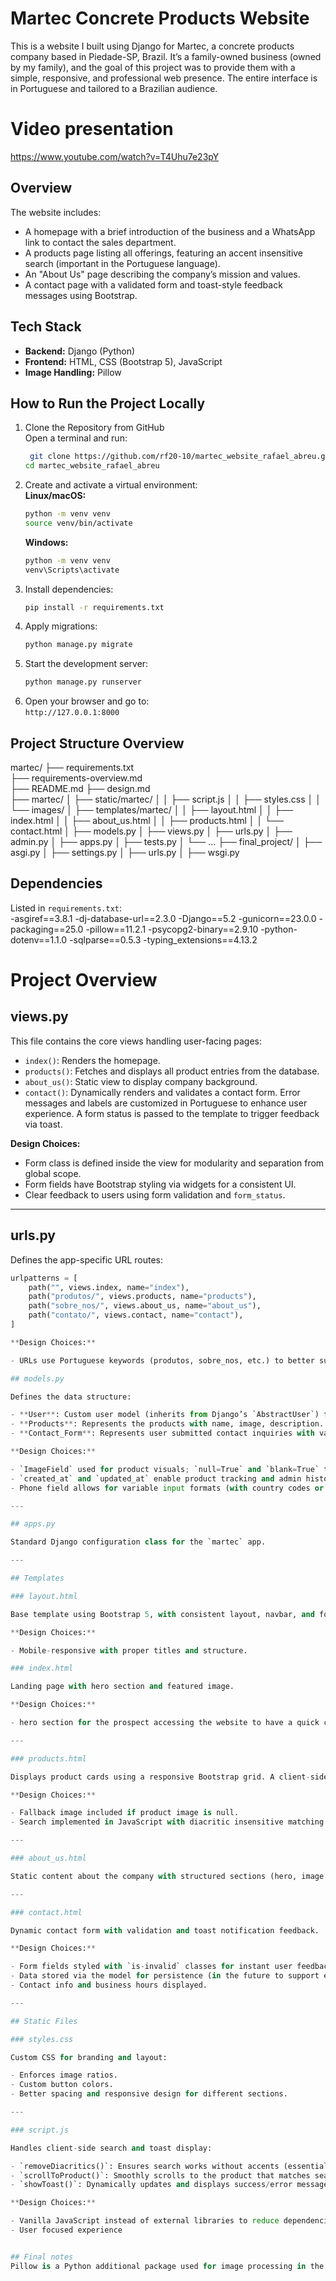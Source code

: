 # Martec Concrete Products Website

This is a website I built using Django for Martec, a concrete products company based in Piedade-SP, Brazil. It’s a family-owned business (owned by my family), and the goal of this project was to provide them with a simple, responsive, and professional web presence. The entire interface is in Portuguese and tailored to a Brazilian audience.

# Video presentation
https://www.youtube.com/watch?v=T4Uhu7e23pY

## Overview

The website includes:
- A homepage with a brief introduction of the business and a WhatsApp link to contact the sales department.
- A products page listing all offerings, featuring an accent insensitive search (important in the Portuguese language).
- An "About Us" page describing the company’s mission and values.
- A contact page with a validated form and toast-style feedback messages using Bootstrap.

## Tech Stack

- **Backend:** Django (Python)
- **Frontend:** HTML, CSS (Bootstrap 5), JavaScript
- **Image Handling:** Pillow

## How to Run the Project Locally

1. Clone the Repository from GitHub  
   Open a terminal and run:  
   ```bash
    git clone https://github.com/rf20-10/martec_website_rafael_abreu.git
   cd martec_website_rafael_abreu  
2. Create and activate a virtual environment:  
   **Linux/macOS:**  
   ```bash
   python -m venv venv
   source venv/bin/activate
   ```  
   **Windows:**  
   ```bash
   python -m venv venv
   venv\Scripts\activate
   ```  
3. Install dependencies:  
   ```bash
   pip install -r requirements.txt
   ```  
4. Apply migrations:  
   ```bash
   python manage.py migrate
   ```  
5. Start the development server:  
   ```bash
   python manage.py runserver
   ```  
6. Open your browser and go to:  
   `http://127.0.0.1:8000`

## Project Structure Overview

martec/
├── requirements.txt             
├── requirements-overview.md       
├── README.md
├── design.md      
├── martec/
│   ├── static/martec/
│   │   ├── script.js
│   │   ├── styles.css
│   │   └── images/
│   ├── templates/martec/
│   │   ├── layout.html
│   │   ├── index.html
│   │   ├── about_us.html
│   │   ├── products.html
│   │   └── contact.html
│   ├── models.py
│   ├── views.py
│   ├── urls.py
│   ├── admin.py
│   ├── apps.py
│   ├── tests.py
│   └── ...
├── final_project/
│   ├── asgi.py
│   ├── settings.py
│   ├── urls.py
│   ├── wsgi.py

## Dependencies

Listed in `requirements.txt`:  
-asgiref==3.8.1
-dj-database-url==2.3.0
-Django==5.2
-gunicorn==23.0.0
-packaging==25.0
-pillow==11.2.1
-psycopg2-binary==2.9.10
-python-dotenv==1.1.0
-sqlparse==0.5.3
-typing_extensions==4.13.2

# Project Overview

## views.py

This file contains the core views handling user-facing pages:

- `index()`: Renders the homepage.
- `products()`: Fetches and displays all product entries from the database.
- `about_us()`: Static view to display company background.
- `contact()`: Dynamically renders and validates a contact form. Error messages and labels are customized in Portuguese to enhance user experience. A form status is passed to the template to trigger feedback via toast.

**Design Choices:**

- Form class is defined inside the view for modularity and separation from global scope.
- Form fields have Bootstrap styling via widgets for a consistent UI.
- Clear feedback to users using form validation and `form_status`.

---

## urls.py

Defines the app-specific URL routes:

```python
urlpatterns = [
    path("", views.index, name="index"),
    path("produtos/", views.products, name="products"),
    path("sobre_nos/", views.about_us, name="about_us"),
    path("contato/", views.contact, name="contact"),
]

**Design Choices:**

- URLs use Portuguese keywords (produtos, sobre_nos, etc.) to better support customers.

## models.py

Defines the data structure:

- **User**: Custom user model (inherits from Django’s `AbstractUser`) for future extensibility.
- **Products**: Represents the products with name, image, description.
- **Contact_Form**: Represents user submitted contact inquiries with validation fields.

**Design Choices:**

- `ImageField` used for product visuals; `null=True` and `blank=True` to allow flexibility.
- `created_at` and `updated_at` enable product tracking and admin history.
- Phone field allows for variable input formats (with country codes or dashes).

---

## apps.py

Standard Django configuration class for the `martec` app.

---

## Templates

### layout.html

Base template using Bootstrap 5, with consistent layout, navbar, and footer. Other pages extend this.

**Design Choices:**

- Mobile-responsive with proper titles and structure.

### index.html

Landing page with hero section and featured image.

**Design Choices:**

- hero section for the prospect accessing the website to have a quick call to action to contact the sales department for a quote

---

### products.html

Displays product cards using a responsive Bootstrap grid. A client-side search allows users to filter products by name.

**Design Choices:**

- Fallback image included if product image is null.
- Search implemented in JavaScript with diacritic insensitive matching for better user support in portuguese.

---

### about_us.html

Static content about the company with structured sections (hero, image + text, values, testimonial).

---

### contact.html

Dynamic contact form with validation and toast notification feedback.

**Design Choices:**

- Form fields styled with `is-invalid` classes for instant user feedback.
- Data stored via the model for persistence (in the future to support email replies, and/or CRM sync).
- Contact info and business hours displayed.

---

## Static Files

### styles.css

Custom CSS for branding and layout:

- Enforces image ratios.
- Custom button colors.
- Better spacing and responsive design for different sections.

---

### script.js

Handles client-side search and toast display:

- `removeDiacritics()`: Ensures search works without accents (essential for Portuguese).
- `scrollToProduct()`: Smoothly scrolls to the product that matches search input.
- `showToast()`: Dynamically updates and displays success/error messages.

**Design Choices:**

- Vanilla JavaScript instead of external libraries to reduce dependencies.
- User focused experience


## Final notes
Pillow is a Python additional package used for image processing in the products.html page. For more information, visit requirements.md file.
